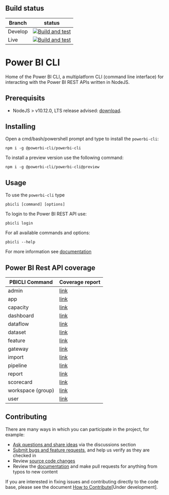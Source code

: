 ## Build status

| Branch  | status                                                                                                                                                                                                                           |
| ------- | -------------------------------------------------------------------------------------------------------------------------------------------------------------------------------------------------------------------------------- |
| Develop | [![Build and test](https://github.com/powerbi-cli/powerbi-cli/workflows/Build%20and%20test/badge.svg?branch=develop)](https://github.com/powerbi-cli/powerbi-cli/actions?query=workflow%3A%22Build+and+test%22+branch%3Adevelop) |
| Live    | [![Build and test](https://github.com/powerbi-cli/powerbi-cli/workflows/Build%20and%20test/badge.svg?branch=live)](https://github.com/powerbi-cli/powerbi-cli/actions?query=workflow%3A%22Build+and+test%22+branch%3Alive)       |

# Power BI CLI

Home of the Power BI CLI, a multiplatform CLI (command line interface) for interacting with the Power BI REST APIs written in NodeJS.

## Prerequisits

-   NodeJS > v10.12.0, LTS release advised: [download](https://nodejs.org).

## Installing

Open a cmd/bash/powershell prompt and type to install the `powerbi-cli`:

`npm i -g @powerbi-cli/powerbi-cli`

To install a preview version use the following command:

`npm i -g @powerbi-cli/powerbi-cli@preview`

## Usage

To use the `powerbi-cli` type

`pbicli [command] [options]`

To login to the Power BI REST API use:

`pbicli login`

For all available commands and options:

`pbicli --help`

For more information see [documentation](https://powerbi-cli.github.io/)

## Power BI Rest API coverage

| PBICLI Command    | Coverage report                |
| ----------------- | ------------------------------ |
| admin             | [link](./src/admin/api.md)     |
| app               | [link](./src/app/api.md)       |
| capacity          | [link](./src/capacity/api.md)  |
| dashboard         | [link](./src/dashboard/api.md) |
| dataflow          | [link](./src/dataflow/api.md)  |
| dataset           | [link](./src/dataset/api.md)   |
| feature           | [link](./src/feature/api.md)   |
| gateway           | [link](./src/gateway/api.md)   |
| import            | [link](./src/import/api.md)    |
| pipeline          | [link](./src/pipeline/api.md)  |
| report            | [link](./src/report/api.md)    |
| scorecard         | [link](./src/scorecard/api.md) |
| workspace (group) | [link](./src/group/api.md)     |
| user              | [link](./src/user/api.md)      |

## Contributing

There are many ways in which you can participate in the project, for example:

-   [Ask questions and share ideas](https://github.com/powerbi-cli/powerbi-cli/discussions) via the discussions section
-   [Submit bugs and feature requests](https://github.com/powerbi-cli/powerbi-cli/issues), and help us verify as they are checked in
-   Review [source code changes](https://github.com/powerbi-cli/powerbi-cli/pulls)
-   Review the [documentation](https://powerbi-cli.github.io/) and make pull requests for anything from typos to new content

If you are interested in fixing issues and contributing directly to the code base, please see the document [How to Contribute]()[Under development].
